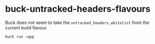# buck-untracked-headers-flavours

Buck does not seem to take the `untracked_headers_whitelist` from the current build flavour.

```bash
buck run :app
```
